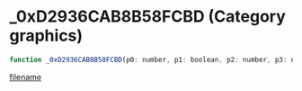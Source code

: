 # _0xD2936CAB8B58FCBD (Category graphics)

```js
function _0xD2936CAB8B58FCBD(p0: number, p1: boolean, p2: number, p3: number, p4: number, p5: number, p6: boolean, p7: number): void
```

[filename](_0xD2936CAB8B58FCBD_m.md ':include')